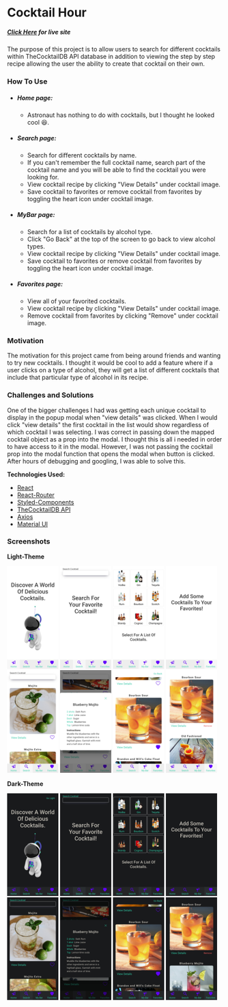 # Cocktail Hour
##### *[Click Here](https://cocktailhour.kurtisgarcia.dev) for live site*
The purpose of this project is to allow users to search for different cocktails within TheCocktailDB API database in addition to viewing the step by step recipe allowing the user the ability to create that cocktail on their own.


### How To Use

- ##### *Home page:*

    - Astronaut has nothing to do with cocktails, but I thought he looked cool 😆. 

- ##### *Search page:*

    - Search for different cocktails by name.
    - If you can't remember the full cocktail name, search part of the cocktail name and you will be able to find the cocktail you were looking for.
    - View cocktail recipe by clicking "View Details" under cocktail image.
    - Save cocktail to favorites or remove cocktail from favorites by toggling the heart icon under cocktail image.

- ##### *MyBar page:*

    - Search for a list of cocktails by alcohol type.
    - Click "Go Back" at the top of the screen to go back to view alcohol types.
    - View cocktail recipe by clicking "View Details" under cocktail image.
    - Save cocktail to favorites or remove cocktail from favorites by toggling the heart icon under cocktail image.

- ##### *Favorites page:*

    - View all of your favorited cocktails.
    - View cocktail recipe by clicking "View Details" under cocktail image.
    - Remove cocktail from favorites by clicking "Remove" under cocktail image.


### Motivation
The motivation for this project came from being around friends and wanting to try new cocktails. I thought it would be cool to add a feature where if a user clicks on a type of alcohol, they will get a list of different cocktails that include that particular type of alcohol in its recipe.


### Challenges and Solutions
One of the bigger challenges I had was getting each unique cocktail to display in the popup modal when "view details" was clicked. When I would click "view details" the first cocktail in the list would show regardless of which cocktail I was selecting. I was correct in passing down the mapped cocktail object as a prop into the modal. I thought this is all i needed in order to have access to it in the modal. However, I was not passing the cocktail prop into the modal function that opens the modal when button is clicked. After hours of debugging and googling, I was able to solve this. 


**Technologies Used:**
- [React](https://reactjs.org/)
- [React-Router](https://reactrouter.com/)
- [Styled-Components](https://styled-components.com/)
- [TheCocktailDB API](https://www.thecocktaildb.com/)
- [Axios](https://axios-http.com/docs/intro)
- [Material UI](https://mui.com/)



### Screenshots

**Light-Theme**
<div>
<img src="./public/images/cocktailhour-screenshots/light-home.jpg" width="120" height="240" alt="light theme home page"/>

<img src="./public/images/cocktailhour-screenshots/light-emptysearch.jpg" width="120" height="240" alt="light theme home page"/>

<img src="./public/images/cocktailhour-screenshots/light-mybar.jpg" width="120" height="240" alt="light theme home page"/>

<img src="./public/images/cocktailhour-screenshots/light-emptyfavorites.jpg" width="120" height="240" alt="light theme home page"/>

<img src="./public/images/cocktailhour-screenshots/light-search-cocktail.jpg" width="120" height="240" alt="light theme home page"/>

<img src="./public/images/cocktailhour-screenshots/light-modal.jpg" width="120" height="240" alt="light theme home page"/>

<img src="./public/images/cocktailhour-screenshots/light-favcocktail.jpg" width="120" height="240" alt="light theme home page"/>

<img src="./public/images/cocktailhour-screenshots/light-favorites.jpg" width="120" height="240" alt="light theme home page"/>
</div>

**Dark-Theme**

<div>
<img src="./public/images/cocktailhour-screenshots/dark-home.jpg" width="120" height="240" alt="dark theme home page"/>

<img src="./public/images/cocktailhour-screenshots/dark-emptysearch.jpg" width="120" height="240" alt="dark theme empty search page"/>

<img src="./public/images/cocktailhour-screenshots/dark-mybar.jpg" width="120" height="240" alt="dark theme my bar page"/>

<img src="./public/images/cocktailhour-screenshots/dark-emptyfavorites.jpg" width="120" height="240" alt="dark theme empty favorites page"/>

<img src="./public/images/cocktailhour-screenshots/dark-search-cocktail.jpg" width="120" height="240" alt="dark theme search page with cocktail results"/>

<img src="./public/images/cocktailhour-screenshots/dark-modal.jpg" width="120" height="240" alt="dark theme modal with cocktail details"/>

<img src="./public/images/cocktailhour-screenshots/dark-favcocktail.jpg" width="120" height="240" alt="dark theme favorited cocktail"/>

<img src="./public/images/cocktailhour-screenshots/dark-favorites.jpg" width="120" height="240" alt="dark theme favorites page"/>
</div>
